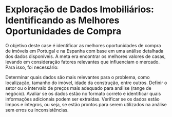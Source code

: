 # Exploração de Dados Imobiliários: Identificando as Melhores Oportunidades de Compra

O objetivo deste case é identificar as melhores oportunidades de compra de imóveis em Portugal e na Espanha com base em uma análise detalhada dos dados disponíveis. A meta era encontrar os melhores valores de casas, levando em consideração fatores relevantes que influenciam o mercado. Para isso, foi necessário:

Determinar quais dados são mais relevantes para o problema, como localização, tamanho do imóvel, idade da construção, entre outros.
Definir o setor ou o intervalo de preços mais adequado para análise (range de negócio).
Avaliar se os dados estão no formato correto e identificar quais informações adicionais podem ser extraídas.
Verificar se os dados estão limpos e íntegros, ou seja, se estão prontos para serem utilizados na análise sem erros ou inconsistências.

